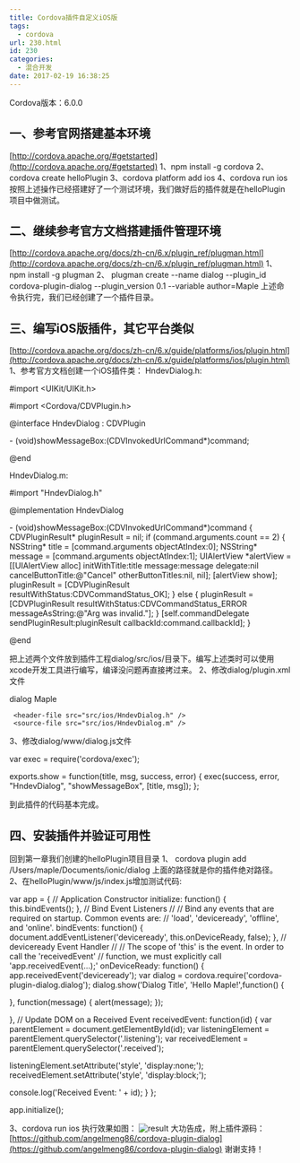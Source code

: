 ```yaml
---
title: Cordova插件自定义iOS版
tags:
  - cordova
url: 230.html
id: 230
categories:
  - 混合开发
date: 2017-02-19 16:38:25
---
```


Cordova版本：6.0.0

一、参考官网搭建基本环境
------------

[http://cordova.apache.org/#getstarted](http://cordova.apache.org/#getstarted) 1、npm install -g cordova 2、cordova create helloPlugin 3、cordova platform add ios 4、cordova run ios 按照上述操作已经搭建好了一个测试环境，我们做好后的插件就是在helloPlugin项目中做测试。

二、继续参考官方文档搭建插件管理环境
------------------

[http://cordova.apache.org/docs/zh-cn/6.x/plugin_ref/plugman.html](http://cordova.apache.org/docs/zh-cn/6.x/plugin_ref/plugman.html) 1、npm install -g plugman 2、 plugman create --name dialog --plugin\_id cordova-plugin-dialog --plugin\_version 0.1 --variable author=Maple 上述命令执行完，我们已经创建了一个插件目录。

三、编写iOS版插件，其它平台类似
-----------------

[http://cordova.apache.org/docs/zh-cn/6.x/guide/platforms/ios/plugin.html](http://cordova.apache.org/docs/zh-cn/6.x/guide/platforms/ios/plugin.html) 1、参考官方文档创建一个iOS插件类： HndevDialog.h:

#import <UIKit/UIKit.h>

#import <Cordova/CDVPlugin.h>

@interface HndevDialog : CDVPlugin

\- (void)showMessageBox:(CDVInvokedUrlCommand*)command;

@end

HndevDialog.m:

#import "HndevDialog.h"

@implementation HndevDialog

\- (void)showMessageBox:(CDVInvokedUrlCommand*)command
{
    CDVPluginResult* pluginResult = nil;
    if (command.arguments.count == 2) {
        NSString* title = \[command.arguments objectAtIndex:0\];
        NSString* message = \[command.arguments objectAtIndex:1\];
        UIAlertView *alertView = \[\[UIAlertView alloc\] initWithTitle:title message:message delegate:nil cancelButtonTitle:@"Cancel" otherButtonTitles:nil, nil\];
        \[alertView show\];
        pluginResult = \[CDVPluginResult resultWithStatus:CDVCommandStatus_OK\];
    }
    else
    {
        pluginResult = \[CDVPluginResult resultWithStatus:CDVCommandStatus_ERROR messageAsString:@"Arg was invalid."\];
    }
    \[self.commandDelegate sendPluginResult:pluginResult callbackId:command.callbackId\];
}

@end

把上述两个文件放到插件工程dialog/src/ios/目录下。编写上述类时可以使用xcode开发工具进行编写，编译没问题再直接拷过来。 2、修改dialog/plugin.xml文件

<?xml version='1.0' encoding='utf-8'?>
<plugin id="cordova-plugin-dialog" version="0.1" xmlns="http://apache.org/cordova/ns/plugins/1.0" xmlns:android="http://schemas.android.com/apk/res/android">
 <name>dialog</name>
 <AUTHOR>Maple</AUTHOR>
 <js-module name="dialog" src="www/dialog.js">
     <clobbers target="cordova.plugins.dialog" />
 </js-module>
 <platform name="ios">
     <config-file target="config.xml" parent="/*">
         <feature name="HndevDialog">
             <param name="ios-package" value="HndevDialog" />
         </feature>
     </config-file>

     <header-file src="src/ios/HndevDialog.h" />
     <source-file src="src/ios/HndevDialog.m" />
 </platform>
</plugin>

3、修改dialog/www/dialog.js文件

var exec = require('cordova/exec');

exports.show = function(title, msg, success, error) {
    exec(success, error, "HndevDialog", "showMessageBox", \[title, msg\]);
};

到此插件的代码基本完成。

四、安装插件并验证可用性
------------

回到第一章我们创建的helloPlugin项目目录 1、 cordova plugin add /Users/maple/Documents/ionic/dialog 上面的路径就是你的插件绝对路径。 2、在helloPlugin/www/js/index.js增加测试代码:

var app = {
 // Application Constructor
 initialize: function() {
 this.bindEvents();
 },
 // Bind Event Listeners
 //
 // Bind any events that are required on startup. Common events are:
 // 'load', 'deviceready', 'offline', and 'online'.
 bindEvents: function() {
 document.addEventListener('deviceready', this.onDeviceReady, false);
 },
 // deviceready Event Handler
 //
 // The scope of 'this' is the event. In order to call the 'receivedEvent'
 // function, we must explicitly call 'app.receivedEvent(...);'
 onDeviceReady: function() {
     app.receivedEvent('deviceready');
 var dialog = cordova.require('cordova-plugin-dialog.dialog');
 dialog.show('Dialog Title', 'Hello Maple!',function() {
 
 }, function(message) {
 alert(message);
 });
 
 },
 // Update DOM on a Received Event
 receivedEvent: function(id) {
 var parentElement = document.getElementById(id);
 var listeningElement = parentElement.querySelector('.listening');
 var receivedElement = parentElement.querySelector('.received');

 listeningElement.setAttribute('style', 'display:none;');
 receivedElement.setAttribute('style', 'display:block;');

 console.log('Received Event: ' + id);
 }
};

app.initialize();

3、cordova run ios 执行效果如图： ![result](http://www.hndev.cn/wordpress/wp-content/uploads/2017/02/result.jpeg) 大功告成，附上插件源码：[https://github.com/angelmeng86/cordova-plugin-dialog](https://github.com/angelmeng86/cordova-plugin-dialog) 谢谢支持！